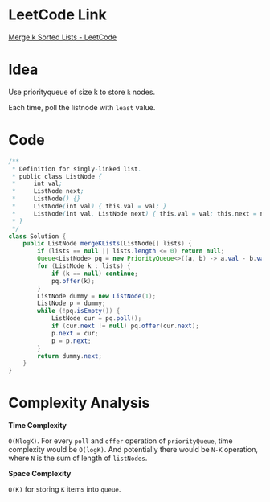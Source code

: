 # LeetCode Link

[Merge k Sorted Lists - LeetCode](https://leetcode.com/problems/merge-k-sorted-lists/)

# Idea

Use priorityqueue of size k to store `k` nodes.

Each time, poll the listnode with `least` value.

# Code

```java
/**
 * Definition for singly-linked list.
 * public class ListNode {
 *     int val;
 *     ListNode next;
 *     ListNode() {}
 *     ListNode(int val) { this.val = val; }
 *     ListNode(int val, ListNode next) { this.val = val; this.next = next; }
 * }
 */
class Solution {
    public ListNode mergeKLists(ListNode[] lists) {
        if (lists == null || lists.length <= 0) return null;
        Queue<ListNode> pq = new PriorityQueue<>((a, b) -> a.val - b.val);
        for (ListNode k : lists) {
            if (k == null) continue;
            pq.offer(k);
        }
        ListNode dummy = new ListNode(1);
        ListNode p = dummy;
        while (!pq.isEmpty()) {
            ListNode cur = pq.poll();
            if (cur.next != null) pq.offer(cur.next);
            p.next = cur;
            p = p.next;
        }
        return dummy.next;
    }
}
```

# Complexity Analysis

**Time Complexity**

`O(NlogK)`. For every `poll` and `offer` operation of `priorityQueue`, time complexity would be `O(logK)`. And potentially there would be `N-K`  operation, where `N` is the sum of length of `listNodes`.

**Space Complexity**

`O(K)` for storing `K` items into `queue`.
